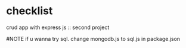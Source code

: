 # checklist
crud app with express js :: second project

 #NOTE
if u wanna try sql. change mongodb.js to sql.js in package.json
